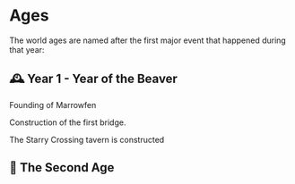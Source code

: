 # Ages

The world ages are named after the first major event that happened during that year:

## 🕰️ Year 1 - Year of the Beaver

<div class="timeline">
  <div class="timeline-entry left">
    <div class="timeline-content">
      <p>Founding of Marrowfen</p>
    </div>
  </div>
  <div class="timeline-entry right">
    <div class="timeline-content">
      <p>Construction of the first bridge.</p>
    </div>
  </div>
  <div class="timeline-entry left">
    <div class="timeline-content">
      <p>The Starry Crossing tavern is constructed</p>
    </div>
  </div>
</div>

## 🌊 The Second Age

<div class="timeline">
  <!-- <div class="timeline-entry left">
    <div class="timeline-content">
      <h3>Year 200</h3>
      <p>The Great Flood reclaims the farmlands.</p>
    </div>
  </div>
  <div class="timeline-entry right">
    <div class="timeline-content">
      <h3>Year 240</h3>
      <p>Expansion into the forest begins.</p>
    </div>
  </div>-->
</div>
